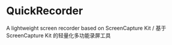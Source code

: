 # QuickRecorder
A lightweight screen recorder based on ScreenCapture Kit / 基于 ScreenCapture Kit 的轻量化多功能录屏工具

